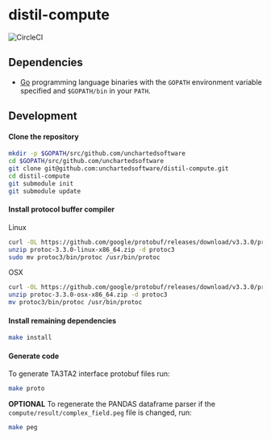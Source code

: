 # distil-compute

![CircleCI](https://circleci.com/gh/unchartedsoftware/distil-compute.svg?style=svg&circle-token=440a62840d79d910d1ad47db988efc0e83861ef3)

## Dependencies

- [Go](https://golang.org/) programming language binaries with the `GOPATH` environment variable specified and `$GOPATH/bin` in your `PATH`.

## Development

#### Clone the repository

```bash
mkdir -p $GOPATH/src/github.com/unchartedsoftware
cd $GOPATH/src/github.com/unchartedsoftware
git clone git@github.com:unchartedsoftware/distil-compute.git
cd distil-compute
git submodule init
git submodule update
```

#### Install protocol buffer compiler

Linux

```bash
curl -OL https://github.com/google/protobuf/releases/download/v3.3.0/protoc-3.3.0-linux-x86_64.zip
unzip protoc-3.3.0-linux-x86_64.zip -d protoc3
sudo mv protoc3/bin/protoc /usr/bin/protoc
```

OSX

```bash
curl -OL https://github.com/google/protobuf/releases/download/v3.3.0/protoc-3.3.0-osx-x86_64.zip
unzip protoc-3.3.0-osx-x86_64.zip -d protoc3
mv protoc3/bin/protoc /usr/bin/protoc
```

#### Install remaining dependencies

```bash
make install
```

#### Generate code

To generate TA3TA2 interface protobuf files run:

```bash
make proto
```

**OPTIONAL**
To regenerate the PANDAS dataframe parser if the `compute/result/complex_field.peg` file is changed, run:

```bash
make peg
```
